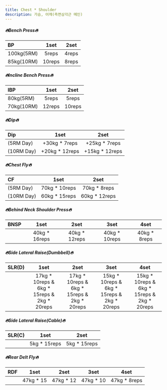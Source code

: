```yaml
---
title: Chest * Shoulder
description: 가슴, 어깨(측면삼각근 메인)
---
```

##### 🔥Bench Press🔥
|**BP**|**1set**|**2set**|
|:-|:-:|:-:|
|100kg(5RM)|5reps|4reps|
|85kg(10RM)|10reps|8reps|

##### 🔥Incline Bench Press🔥
|**IBP**|**1set**|**2set**|
|:-|:-:|:-:|
|80kg(5RM)|5reps|5reps|
|70kg(10RM)|12reps|10reps|

##### 🔥Dip🔥
|**Dip**|**1set**|**2set**|
|:-|:-:|:-:|
|(5RM Day)|+30kg * 7reps|+25kg * 7reps|
|(10RM Day)|+20kg * 12reps|+15kg * 12reps|

##### 🔥Chest Fly🔥
|**CF**|**1set**|**2set**|
|:-|:-:|:-:|
|(5RM Day)|70kg * 10reps|70kg * 8reps|
|(10RM Day)|60kg * 15reps|60kg * 12reps|

##### 🔥Behind Neck Shoulder Press🔥
|**BNSP**|**1set**|**2set**|**3set**|**4set**|
|:-|:-:|:-:|:-:|:-:|
||40kg * 16reps|40kg * 12reps|40kg * 10reps|40kg * 8reps|   

##### 🔥Side Lateral Raise(Dumbbell)🔥
|**SLR(D)**|**1set**|**2set**|**3set**|**4set**|
|:-|:-:|:-:|:-:|:-:|
||17kg * 10reps &<br/> 6kg * 15reps &<br/> 2kg * 20reps|17kg * 10reps &<br/> 6kg * 15reps &<br/> 2kg * 20reps|15kg * 10reps &<br/> 6kg * 15reps &<br/> 2kg * 20reps|15kg * 10reps &<br/> 6kg * 15reps &<br/> 2kg * 20reps|

##### 🔥Side Lateral Raise(Cable)🔥
|**SLR(C)**|**1set**|**2set**|
|:-|:-:|:-:|
||5kg * 15reps|5kg * 15reps|

##### 🔥Rear Delt Fly🔥
|**RDF**|**1set**|**2set**|**3set**|**4set**|
|:-|:-:|:-:|:-:|:-:|
||47kg * 15|47kg * 12|47kg * 10|47kg * 8reps|


